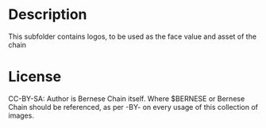 # Description
This subfolder contains logos, to be used as the face value and asset of the chain

# License
CC-BY-SA: Author is Bernese Chain itself. Where $BERNESE or Bernese Chain should be referenced, as per -BY- on every usage of this collection of images.
